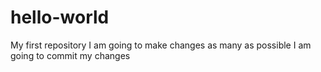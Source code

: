 # hello-world
My first repository
I am going to make changes as many as possible
I am going to commit my changes
